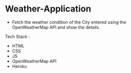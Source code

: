 # Weather-Application

- Fetch the weather condition of the City entered using the OpenWeatherMap API and show the details.  

Tech Stack :

- HTML
- CSS
- JS
- OpenWeatherMap API
- Heroku
